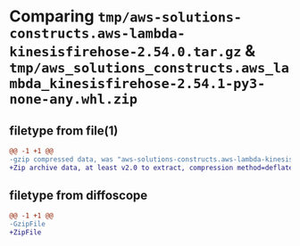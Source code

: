 # Comparing `tmp/aws-solutions-constructs.aws-lambda-kinesisfirehose-2.54.0.tar.gz` & `tmp/aws_solutions_constructs.aws_lambda_kinesisfirehose-2.54.1-py3-none-any.whl.zip`

## filetype from file(1)

```diff
@@ -1 +1 @@
-gzip compressed data, was "aws-solutions-constructs.aws-lambda-kinesisfirehose-2.54.0.tar", last modified: Thu Feb 29 18:24:07 2024, max compression
+Zip archive data, at least v2.0 to extract, compression method=deflate
```

## filetype from diffoscope

```diff
@@ -1 +1 @@
-GzipFile
+ZipFile
```

